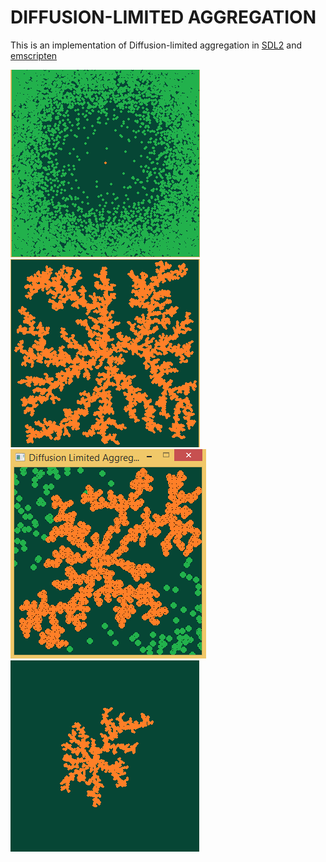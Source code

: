 # DIFFUSION-LIMITED AGGREGATION
This is an implementation of Diffusion-limited aggregation in [SDL2](https://www.libsdl.org/) and [emscripten](https://emscripten.org/)

![init](https://github.com/ImtiazKabir/Diffusion-limited-Aggregation/blob/main/screenshots/init.PNG)
![final](https://github.com/ImtiazKabir/Diffusion-limited-Aggregation/blob/main/screenshots/final.PNG)
![growing_with_movers](https://github.com/ImtiazKabir/Diffusion-limited-Aggregation/blob/main/screenshots/growing_with_movers.PNG)
![growing_without_movers](https://github.com/ImtiazKabir/Diffusion-limited-Aggregation/blob/main/screenshots/growing_without_movers.PNG)
